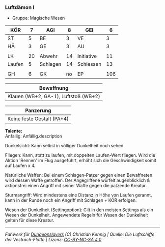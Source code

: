 ### Luftdämon I  
- Gruppe: Magische Wesen  

| KÖR | 7 | AGI | 8 | GEI | 6 |
| --- | --- | --- | --- | --- | --- |
| ST | 5 | BE | 3 | VE | 3 |
| HÄ | 3 | GE | 3 | AU | 3 |
|  |  |  |  |  |  |
| LK | 20 | Abwehr | 14 | Initiative | 11 |
| Laufen | 5 | Schlagen | 14 | Schiessen | 13 |
|  |  |  |  |  |  |
| GH | 6 | GK | no | EP | 106 |


| Bewaffnung |
| --- |
| Klauen (WB+2, GA-1), Luftstoß (WB+2) |


| Panzerung |
| --- |
| Keine feste Gestalt (PA+4) |


**Talente:**  
Anfällig: Anfällig.description

Dunkelsicht: Kann selbst in völliger Dunkelheit noch sehen.

Fliegen: Kann, statt zu laufen, mit doppelten Laufen-Wert fliegen. Wird die Aktion 'Rennen' im Flug ausgeführt, erhöht sich die Geschwindigkeit somit auf Laufen x 4.

Natürliche Waffen: Bei einem Schlagen-Patzer gegen einen Bewaffneten wird dessen Waffe getroffen. Der Angegriffene würfelt augenblicklich & aktionsfrei einen Angriff mit seiner Waffe gegen die patzende Kreatur.

Sturmangriff: Wird mindestens eine Distanz in Höhe von Laufen gerannt, kann in der Runde noch ein Angriff mit Schlagen + KÖR erfolgen.

Wesen der Dunkelheit (Settingoption): Gilt in den meisten Settings als ein Wesen der Dunkelheit. Angewendete Regeln für Wesen der Dunkelheit gelten für diese Kreatur.





___
*Fanwerk für [Dungeonslayers](https://www.dungeonslayers.net/) (C) Christian Kennig | Quelle: Die Luftschiffe der Vestrach-Flotte | Lizenz: [CC-BY-NC-SA 4.0](https://creativecommons.org/licenses/by-nc-sa/4.0/deed.de)*